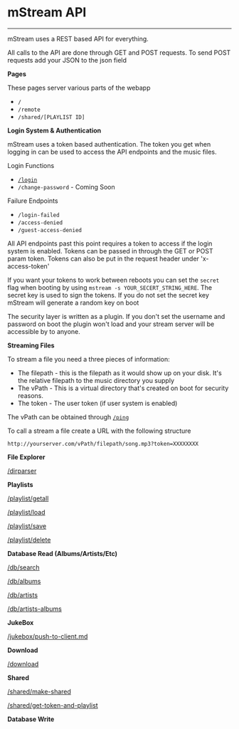 # mStream API
----
mStream uses a REST based API for everything.  

All calls to the API are done through GET and POST requests.  To send POST requests add your JSON to the json field

**Pages**

  These pages server various parts of the webapp

  * `/`
  * `/remote`
  * `/shared/[PLAYLIST ID]`

**Login System & Authentication**

  mStream uses a token based authentication.  The token you get when logging in can be used to access the API endpoints and the music files.

  Login Functions
  * [`/login`](API/login.md)
  * `/change-password` - Coming Soon

  Failure Endpoints
  * `/login-failed`
  * `/access-denied`
  * `/guest-access-denied`

  All API endpoints past this point requires a token to access if the login system is enabled.  Tokens can be passed in through the GET or POST param token.  Tokens can also be put in the request header under 'x-access-token'

  If you want your tokens to work between reboots you can set the `secret` flag when booting by using `mstream -s YOUR_SECERT_STRING_HERE`.  The secret key is used to sign the tokens. If you do not set the secret key mStream will generate a random key on boot

  The security layer is written as a plugin.  If you don't set the username and password on boot the plugin won't load and your stream server will be accessible by to anyone.

**Streaming Files**

  To stream a file you need a three pieces  of information:
  - The filepath - this is the filepath as it would show up on your disk.  It's the relative filepath to the music directory  you supply
  - The vPath - This is a virtual directory that's created on boot for security reasons.  
  - The token - The user token (if user system is enabled)

  The vPath can be obtained through [`/ping`](API/ping.md)

  To call a stream a file create a URL with the following structure
  ```
  http://yourserver.com/vPath/filepath/song.mp3?token=XXXXXXXX
  ```


**File Explorer**

  [/dirparser](API/dirparser.md)

**Playlists**

  [/playlist/getall](API/playlist_getall.md)

  [/playlist/load](API/playlist_load.md)

  [/playlist/save](API/playlist_save.md)

  [/playlist/delete](API/playlist_delete.md)

**Database Read (Albums/Artists/Etc)**

  [/db/search](API/db_search.md)

  [/db/albums](API/db_albums.md)

  [/db/artists](API/db_artists.md)

  [/db/artists-albums](API/artists-albums)

**JukeBox**

  [/jukebox/push-to-client.md](API/jukebox_push-to-client.md)

**Download**

  [/download](API/download.md)

**Shared**

  [/shared/make-shared](API/shared_make-shared.md)

  [/shared/get-token-and-playlist](API/shared_get-token-and-playlist.md)

**Database Write**
